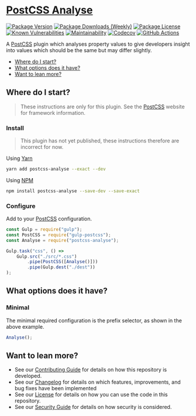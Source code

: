 # [PostCSS Analyse](https://github.com/dbtedman/postcss-analyse)

[![Package Version](https://badgen.net/npm/v/postcss-analyse?label=Latest&style=flat)](https://www.npmjs.com/package/postcss-analyse)
[![Package Downloads (Weekly)](https://badgen.net/npm/dw/postcss-analyse?label=Downloads&style=flat)](https://www.npmjs.com/package/postcss-analyse)
[![Package License](https://badgen.net/npm/license/postcss-analyse?label=License&style=flat)](https://www.npmjs.com/package/postcss-analyse)
[![Known Vulnerabilities](https://snyk.io/test/github/dbtedman/postcss-analyse/badge.svg?style=flat-square)](https://snyk.io/test/github/dbtedman/postcss-analyse)
[![Maintainability](https://api.codeclimate.com/v1/badges/fa0627fb4cfdc2a6dd04/maintainability)](https://codeclimate.com/github/dbtedman/postcss-analyse/maintainability)
[![Codecov](https://codecov.io/gh/dbtedman/postcss-analyse/branch/master/graph/badge.svg)](https://codecov.io/gh/dbtedman/postcss-analyse)
[![GitHub Actions](https://github.com/dbtedman/postcss-analyse/workflows/Test/badge.svg)](https://github.com/dbtedman/postcss-analyse/actions?workflow=Test)

A [PostCSS](https://postcss.org) plugin which analyses property values to give developers insight into values which should be the same but may differ slightly.

-   [Where do I start?](#where-do-i-start)
-   [What options does it have?](#what-options-does-it-have)
-   [Want to lean more?](#want-to-lean-more)

## Where do I start?

> These instructions are only for this plugin. See the [PostCSS](http://postcss.org) website for framework information.

### Install

> This plugin has not yet published, these instructions therefore are incorrect for now.

Using [Yarn](https://yarnpkg.com/en/package/postcss-analyse)

```bash
yarn add postcss-analyse --exact --dev
```

Using [NPM](https://www.npmjs.com/package/postcss-analyse)

```bash
npm install postcss-analyse --save-dev --save-exact
```

### Configure

Add to your [PostCSS](http://postcss.org) configuration.

```javascript
const Gulp = require("gulp");
const PostCSS = require("gulp-postcss");
const Analyse = require("postcss-analyse");

Gulp.task("css", () =>
    Gulp.src("./src/*.css")
        .pipe(PostCSS([Analyse()]))
        .pipe(Gulp.dest("./dest"))
);
```

## What options does it have?

### Minimal

The minimal required configuration is the prefix selector, as shown in the above example.

```javascript
Analyse();
```

## Want to lean more?

-   See our [Contributing Guide](CONTRIBUTING.md) for details on how this repository is developed.
-   See our [Changelog](CHANGELOG.md) for details on which features, improvements, and bug fixes have been implemented
-   See our [License](LICENSE.md) for details on how you can use the code in this repository.
-   See our [Security Guide](SECURITY.md) for details on how security is considered.
